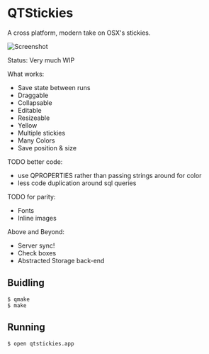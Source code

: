 # QTStickies

A cross platform, modern take on OSX's stickies.

![Screenshot](https://www.dropbox.com/s/0dl1yj52ef9gcnd/Screenshot%202017-07-10%2010.01.21.png)

Status: Very much WIP

What works:
  * Save state between runs
  * Draggable
  * Collapsable
  * Editable
  * Resizeable
  * Yellow
  * Multiple stickies
  * Many Colors
  * Save position & size

TODO better code:
  * use QPROPERTIES rather than passing strings around for color
  * less code duplication around sql queries

TODO for parity:
  * Fonts
  * Inline images

Above and Beyond:
  * Server sync!
  * Check boxes
  * Abstracted Storage back-end

## Buidling

```
$ qmake
$ make
```

## Running

`$ open qtstickies.app`
